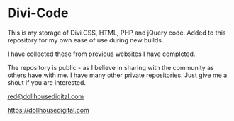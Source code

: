 # Divi-Code

This is my storage of Divi CSS, HTML, PHP and jQuery code.
Added to this repository for my own ease of use during new builds.

I have collected these from previous websites I have completed.

The repository is public - as I believe in sharing with the community as others have with me.
I have many other private repositories. Just give me a shout if you are interested.

red@dollhousedigital.com

https://dollhousedigital.com

